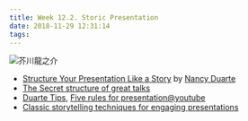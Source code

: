 ```yaml
---
title: Week 12.2. Storic Presentation
date: 2018-11-29 12:31:14
tags:
---
```

![芥川龍之介](https://mag.japaaan.com/wp-content/uploads/2013/09/tumblr_mm9hdkkVad1rvu6fdo1_1280.jpg)
* [Structure Your Presentation Like a Story](https://hbr.org/2012/10/structure-your-presentation-li) by [Nancy Duarte](https://www.duarte.com/)
* [The Secret structure of great talks](https://www.ted.com/talks/nancy_duarte_the_secret_structure_of_great_talks#t-8103)
* [Duarte Tips](https://www.duarte.com/presentation-skills-resources/category/tips/), [Five rules for presentation@youtube](https://youtu.be/hT9GGmundag)
* [Classic storytelling techniques for engaging presentations](https://www.sparkol.com/en/Blog/8-Classic-storytelling-techniques-for-engaging-presentations)